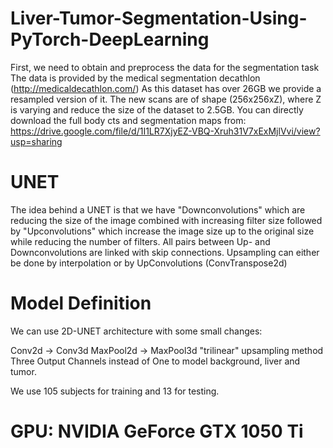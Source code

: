 # Liver-Tumor-Segmentation-Using-PyTorch-DeepLearning
First, we need to obtain and preprocess the data for the segmentation task The data is provided by the medical segmentation decathlon (http://medicaldecathlon.com/)
As this dataset has over 26GB we provide a resampled version of it. The new scans are of shape (256x256xZ), where Z is varying and reduce the size of the dataset to 2.5GB.
You can directly download the full body cts and segmentation maps from:
https://drive.google.com/file/d/1I1LR7XjyEZ-VBQ-Xruh31V7xExMjlVvi/view?usp=sharing

# UNET
The idea behind a UNET is that we have "Downconvolutions" which are reducing the size of the image combined with increasing filter size followed by "Upconvolutions" which increase the image size up to the original size while reducing the number of filters.
All pairs between Up- and Downconvolutions are linked with skip connections.
Upsampling can either be done by interpolation or by UpConvolutions (ConvTranspose2d)

# Model Definition
We can use 2D-UNET architecture with some small changes:

Conv2d -> Conv3d
MaxPool2d -> MaxPool3d
"trilinear" upsampling method
Three Output Channels instead of One to model background, liver and tumor.

We use 105 subjects for training and 13 for testing.

# GPU: NVIDIA GeForce GTX 1050 Ti

